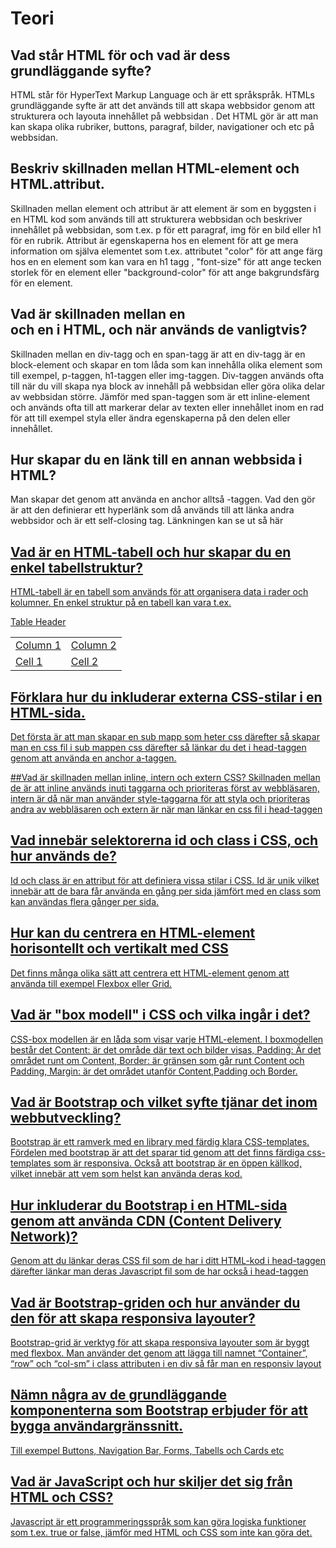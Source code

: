 # Teori

## Vad står HTML för och vad är dess grundläggande syfte?
HTML står för HyperText Markup Language och är ett språkspråk. HTMLs grundläggande syfte är att det används till att skapa webbsidor genom att strukturera och layouta innehållet på webbsidan . Det HTML gör är att man kan skapa olika rubriker, buttons, paragraf, bilder, navigationer och etc på webbsidan. 

## Beskriv skillnaden mellan HTML-element och HTML.attribut.
Skillnaden mellan element och attribut är att element är som en byggsten i en HTML kod som används till att strukturera webbsidan och beskriver innehållet på webbsidan, som t.ex. p för ett paragraf, img för en bild eller h1 för en rubrik. Attribut är egenskaperna hos en element för att ge mera information om själva elementet som t.ex. attributet "color" för att ange färg hos en en element som kan vara en h1 tagg , "font-size" för att ange tecken storlek för en element eller "background-color" för att ange bakgrundsfärg  för en element.

## Vad är skillnaden mellan en <div> och en <span> i HTML, och när används de vanligtvis? 
Skillnaden mellan en div-tagg och en span-tagg är att en div-tagg är en block-element och skapar en tom låda som kan innehålla olika element som till exempel,  p-taggen, h1-taggen  eller img-taggen. Div-taggen används ofta till när du vill skapa nya block av innehåll på webbsidan eller göra olika delar av webbsidan större. Jämför med span-taggen som är ett inline-element och används ofta till att markerar delar av texten eller innehållet inom en rad för att till exempel styla eller ändra egenskaperna på den delen eller innehållet. 

## Hur skapar du en länk till en annan webbsida i HTML?
Man skapar det genom att använda en anchor alltså <a>-taggen. Vad den gör är att den definierar ett hyperlänk som då används till att länka andra webbsidor och är ett self-closing tag. Länkningen kan se ut så här 
<a href=“https://www.youtube.com”>

## Vad är en HTML-tabell och hur skapar du en enkel tabellstruktur?
HTML-tabell är en tabell som används för att organisera data i rader och kolumner.  En enkel struktur på en tabell kan vara t.ex. 
<table>
   <theader>Table Header</theader>
   <tr>
      <td>Column 1</td>
      <td> Column 2</td>
  </tr>
  <tr>
      <td>Cell 1</td>
      <td> Cell 2</td>
  </tr>
</table>

## Förklara hur du inkluderar externa CSS-stilar i en HTML-sida.
Det första är att man skapar en sub mapp som heter css därefter så skapar man en css fil i sub mappen css därefter så länkar du det i head-taggen genom att använda en anchor  a-taggen. 

##Vad är skillnaden mellan inline, intern och extern CSS?
Skillnaden  mellan de är att inline används inuti taggarna och prioriteras först av webbläsaren, intern är då när man använder style-taggarna för att styla och prioriteras andra av webbläsaren och extern är när man länkar en css fil i 
head-taggen 

## Vad innebär selektorerna id och class i CSS, och hur används de?
Id och class är en attribut för att definiera vissa stilar i CSS. Id är unik vilket innebär att de bara får använda en gång per sida jämfört med en class som kan användas flera gånger per sida. 

## Hur kan du centrera en HTML-element horisontellt och vertikalt med CSS
Det finns många olika sätt att centrera ett HTML-element genom att använda till exempel Flexbox eller Grid. 

## Vad är "box modell" i CSS och vilka ingår i det?
CSS-box modellen är en låda som visar varje HTML-element. I boxmodellen består det Content: är det område där text och bilder visas, Padding: Är det området runt om Content, Border: är gränsen som går runt Content och Padding, Margin: är det området utanför Content,Padding och Border.

## Vad är Bootstrap och vilket syfte tjänar det inom webbutveckling?
Bootstrap är ett ramverk med en library med färdig klara CSS-templates. Fördelen med bootstrap är att det sparar tid genom att det finns färdiga css-templates som är responsiva. Också att bootstrap är en öppen källkod, vilket innebär att vem som helst kan använda deras kod.

## Hur inkluderar du Bootstrap i en HTML-sida genom att använda CDN (Content Delivery Network)?  
Genom att du länkar deras CSS fil som de har i ditt HTML-kod  i head-taggen därefter länkar man deras Javascript fil som de har också i head-taggen

## Vad är Bootstrap-griden och hur använder du den för att skapa responsiva layouter?
Bootstrap-grid är verktyg för att skapa responsiva layouter som är byggt med flexbox. Man använder det genom att lägga till namnet “Container”, “row” och “col-sm” i class attributen i en div så får man en responsiv layout

## Nämn några av de grundläggande komponenterna som Bootstrap erbjuder för att bygga användargränssnitt.
Till exempel Buttons, Navigation Bar, Forms, Tabells och Cards etc

## Vad är JavaScript och hur skiljer det sig från HTML och CSS?
Javascript är ett programmeringsspråk som kan göra logiska funktioner som t.ex. true or false,  jämför med HTML och CSS som inte kan göra det. 




